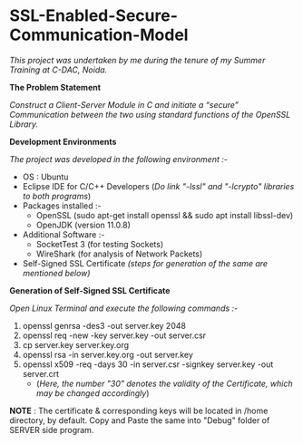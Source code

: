 # SSL-Enabled-Secure-Communication-Model



*This project was undertaken by me during the tenure of my Summer Training at C-DAC, Noida.*



__The Problem Statement__

*Construct a Client-Server Module in C and initiate a “secure” Communication between the two using standard functions of the OpenSSL Library.*



__Development Environments__

*The project was developed in the following environment :-*

* OS : Ubuntu
* Eclipse IDE for C/C++ Developers
  (*Do link "-lssl" and "-lcrypto" libraries to both programs*)
* Packages installed :-           
  * OpenSSL
    (sudo apt-get install openssl && sudo apt install libssl-dev)
  * OpenJDK (version 11.0.8) 
* Additional Software :-
  * SocketTest 3 (for testing Sockets)
  * WireShark (for analysis of Network Packets)
* Self-Signed SSL Certificate 
  *(steps for generation of the same are mentioned below)*



__Generation of Self-Signed SSL Certificate__

*Open Linux Terminal and execute the following commands :-*

1. openssl genrsa -des3 -out server.key 2048
2. openssl req -new -key server.key -out server.csr
3. cp server.key server.key.org
4. openssl rsa -in server.key.org -out server.key
5. openssl x509 -req -days 30 -in server.csr -signkey server.key -out server.crt
   * (*Here, the number "30" denotes the validity of the Certificate, which may be changed accordingly*)

__NOTE__ : The certificate & corresponding keys will be located in /home directory, by default. Copy and Paste the same into "Debug" folder of SERVER side program. 
